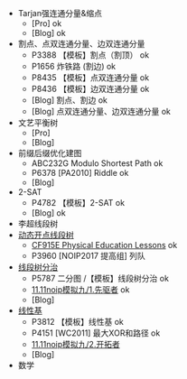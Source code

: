 - Tarjan强连通分量&缩点
    - [Pro] ok
    - [Blog] ok
- 割点、点双连通分量、边双连通分量
    - P3388 【模板】割点（割顶） ok
    - P1656  炸铁路 (割边) ok
    - P8435 【模板】点双连通分量 ok
    - P8436 【模板】边双连通分量 ok
    - [Blog] 割点、割边 ok
    - [Blog] 点双连通分量、边双连通分量 ok
- 文艺平衡树
    - [Pro]
    - [Blog]
- 前缀后缀优化建图
    - ABC232G Modulo Shortest Path ok
    - P6378 [PA2010] Riddle ok
    - [Blog]
- 2-SAT
    - P4782 【模板】2-SAT ok
    - [Blog] ok
- 李超线段树
- [动态开点线段树](https://www.cnblogs.com/light-house/p/11756048.html)
    - [CF915E Physical Education Lessons](https://codeforces.com/problemset/problem/915/E) ok
    - P3960 [NOIP2017 提高组] 列队
- [线段树分治](https://www.cnblogs.com/moyujiang/p/15846318.html)
    - P5787 二分图 /【模板】线段树分治 ok
    - [11.11noip模拟九/1.先驱者](https://xinyoudui.com/ac/contest/777001C8D00052502C078F6/problem/19310) ok
    - [Blog]
- [线性基](https://oi-wiki.org/math/linear-algebra/basis/)
    - P3812 【模板】线性基 ok
    - P4151 [WC2011] 最大XOR和路径 ok
    - [11.11noip模拟九/2.开拓者](https://xinyoudui.com/ac/contest/777001C8D00052502C078F6/problem/19311)
    - [Blog]
- 数学